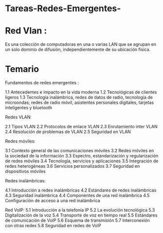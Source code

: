 # Tareas-Redes-Emergentes-

# Red Vlan :
Es una colección de computadoras en una o varias LAN que se agrupan en un solo dominio de difusión, independientemente de su ubicación física. 

# Temario 

Fundamentos de redes emergentes :

1.1 Antecedentes e impacto en la vida moderna 
1.2 Tecnológicas de clientes ligeros 
1.3 Tecnología inalámbrica, redes de datos de radio, 
tecnología de microondas; redes de radio móvil, 
asistentes personales digitales, tarjetas 
inteligentes y bluetooth

Redes VLAN:

2.1 Tipos VLAN
2.2 Protocolos de enlace VLAN 
2.3 Enrutamiento inter VLAN 
2.4 Resolución de problemas de VLAN 
2.5 Seguridad en VLAN

Redes móviles:

3.1 Contexto general de las 
comunicaciones móviles 
3.2 Redes móviles en la sociedad de la información 
3.3 Espectro, estandarización y 
regularización de redes móviles 
3.4 Tecnología, servicios y aplicaciones 
3.5 Integración de redes heterogéneas 
3.6 Servicios personalizados 
3.7 Seguridad en dispositivos móviles

Redes inalámbricas:

4.1 Introducción a redes inalámbricas 
4.2 Estándares de redes inalámbricas 
4.3 Seguridad inalámbrica 
4.4 Componentes de una red inalámbrica 
4.5 Configuración de acceso a una red inalámbrica

Red VoIP:
5.1 Introducción a la telefonía IP 
5.2 La evolución tecnológica 
5.3 Digitalización de la voz 
5.4 Transporte de voz en tiempo real 
5.5 Estándares de comunicación de VoIP 
5.6 Esquema de transmisión 
5.7 Interconexión con otras redes 
5.8 Seguridad en redes de VoIP
